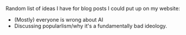 Random list of ideas I have for blog posts I could put up on my website:
- (Mostly) everyone is wrong about AI
- Discussing popularlism/why it's a fundamentally bad ideology.